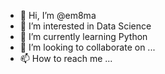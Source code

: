 - 👋 Hi, I’m @em8ma
- 👀 I’m interested in Data Science
- 🌱 I’m currently learning Python
- 💞️ I’m looking to collaborate on ...
- 📫 How to reach me ...

<!---
em8ma/em8ma is a ✨ special ✨ repository because its `README.md` (this file) appears on your GitHub profile.
You can click the Preview link to take a look at your changes.
--->
